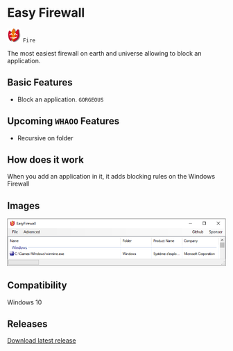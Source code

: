 # Easy Firewall #

![alt text](imgs/icon32.png) `Fire`

The most easiest firewall on earth and universe allowing to block an application.

## Basic Features ##

- Block an application. `GORGEOUS`

## Upcoming `WHAOO` Features ##

- Recursive on folder

## How does it work ##

When you add an application in it, it adds blocking rules on the Windows Firewall

## Images ##

![alt text](imgs/capture.png)

## Compatibility ##

Windows 10

## Releases ##

[Download latest release](https://github.com/pdulvp/easy-firewall/releases)